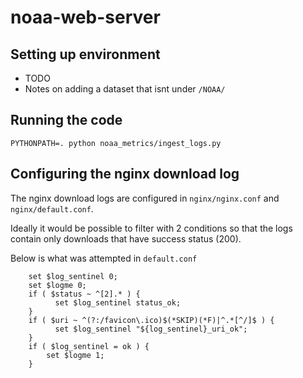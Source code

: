# noaa-web-server

## Setting up environment
- TODO
- Notes on adding a dataset that isnt under `/NOAA/`

## Running the code
```
PYTHONPATH=. python noaa_metrics/ingest_logs.py
```

## Configuring the nginx download log

The nginx download logs are configured in `nginx/nginx.conf` and `nginx/default.conf`.

Ideally it would be possible to filter with 2 conditions so that the logs contain
only downloads that have success status (200).

Below is what was attempted in `default.conf`

```    
    set $log_sentinel 0;
    set $logme 0;
    if ( $status ~ ^[2].* ) {
          set $log_sentinel status_ok;
    }
    if ( $uri ~ ^(?:/favicon\.ico)$(*SKIP)(*F)|^.*[^/]$ ) {
          set $log_sentinel "${log_sentinel}_uri_ok";
    }
    if ( $log_sentinel = ok ) {
        set $logme 1;
    }
```
